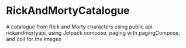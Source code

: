 # RickAndMortyCatalogue
A catalogue from RIck and Morty characters using public api rickandmortyapi, using Jetpack compose, paging with pagingCompose,  and coil for the images
